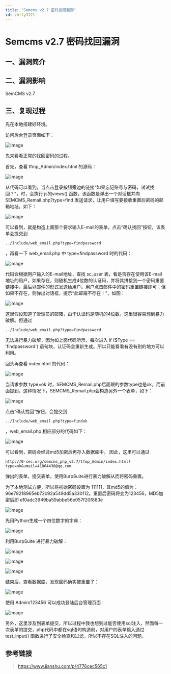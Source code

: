 ```yaml
---
title: "Semcms v2.7 密码找回漏洞"
id: zhfly3121
---
```


# Semcms v2.7 密码找回漏洞

## 一、漏洞简介

## 二、漏洞影响

SemCMS v2.7

## 三、复现过程

先在本地搭建好环境。

访问后台登录页面如下：

![image](../img/01f162119720b9853ec5699edc926b57.png)

先来看看正常的找回密码的过程。

首先，查看 tfmp_Admin/index.html 的源码：

![image](../img/9501c58ec282f5ace8a51821cf40af19.png)

从代码可以看到，当点击登录按钮旁边的链接“如果忘记账号与密码，试试找回？”，时，会执行 js的views() 函数，该函数是弹出一个对话框并向SEMCMS_Remail.php?type=find 发送请求，让用户填写要接收重置后密码的邮箱地址，如下：

![image](../img/4967e775e3a0b6c94fbb3cb6fce3bba5.png)

可以看到，就是构造上面那个要求输入E-mail的表单，点击“确认找回”按钮，该表单会提交到

```
../Include/web_email.php?type=findpassword 
```

，再看一下 web_email.php 中 type=findpassword 时的代码：

![image](../img/096c766c916978e6d3fae41870bcc803.png)

代码会根据用户输入的E-mail地址，查找 sc_user 表，看是否存在使用该E-mail地址的用户，如果存在，则随机生成4位数的认证码，并将其拼接到一个密码重置链接中，最后以邮件的形式发送给用户。用户点击邮件中的密码重置链接即可；但如果不存在，则弹出对话框，提示“此邮箱不存在！”，如图：

![image](../img/80bdc85a089581283cc347eaef340c7e.png)

这里假设知道了管理员的邮箱，由于认证码是随机的4位数，这里很容易想到暴力破解。但通过

```
../Include/web_email.php?type=findpassword 
```

无法进行暴力破解，因为如上面代码所示，每次进入 if ($Type == 'findpassword') 语句块，认证码会重新生成。所以只能看看有没有别的地方可以利用。

回头再查看 index.html 的代码：

![image](../img/e1bab9c8da89188e627f4ef282ae898c.png)

当请求参数 type=ok 时，SEMCMS_Remail.php后面跟的参数type也是ok，而前面提到，这种情况下，SEMCMS_Remail.php会构造另外一个表单，如下：

![image](../img/bec3ce1dfb4b3b9b8b7c727bda76887c.png)

点击“确认找回”按钮，会提交到

```
../Include/web_email.php?type=findok 
```

，web_email.php 相应部分的代码如下：

![image](../img/56bb9fcded064b75086ce600c898b434.png)

可以看到，密码会经过md5加密后再存入数据库中。
因此，这里可以通过

```
http://0-sec.org/semcms_php_v2.7/tfmp_Admin/index.html?type=ok&umail=41864438@qq.com 
```

弹出的表单，提交表单，使用BurpSuite进行暴力破解从而将密码重置。

为了本地测试方便，所以将初始密码设置为 111111，其md5的值为：96e79218965eb72c92a549dd5a330112。重置后密码将变为123456，MD5加密后即 e10adc3949ba59abbe56e057f20f883e

![image](../img/d29f3dce944db1a334f022bd83696d77.png)

先用Python生成一个四位数字的字典：

![image](../img/00a72e5f67cb2e90546dc099af820bd4.png)

利用BurpSuite 进行暴力破解：

![image](../img/13b08b4fc6fba90377f307eecab986bc.png)

![image](../img/908fb7f2f727b607b68ea531007b7099.png)

![image](../img/58a6399c4552553018b7a5995901bc1d.png)

结束后，查看数据库，发现密码确实被重置了：

![image](../img/697e714c7cad0582071da6c82b5063d2.png)

使用 Admin/123456 可以成功登陆后台管理页面：

![image](../img/ed25b491a9459e93727cd537f2be9382.png)

另外，这里涉及到表单提交，所以过程中我也想到过能否使用sql注入，然而每一次表单的提交，php代码中都在sql语句构造前，对用户的表单输入通过 test_input() 函数进行了安全检查和过滤，所以不存在SQL注入的问题。

## 参考链接

> https://www.jianshu.com/p/4776cec565c1